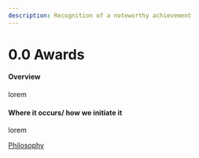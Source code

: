 ```yaml
---
description: Recognition of a noteworthy achievement
---
```


# 0.0 Awards

#### Overview

lorem

#### Where it occurs/ how we initiate it

lorem

[Philosophy](../../white-paper/1.0-reputations-public-and-administrative/1.0-public-reputation/0.9-awards.md)
